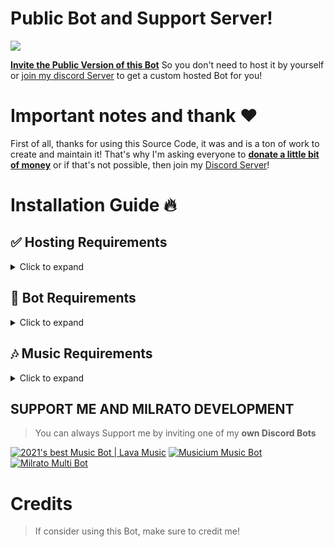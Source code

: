 # Public Bot and Support Server!

<a href="https://discord.gg/milrato"><img src="https://discord.com/api/guilds/773668217163218944/widget.png?style=banner2"></a>
 
[**Invite the Public Version of this Bot**](https://milrato.milrato.dev) So you don't need to host it by yourself or [join my discord Server](https://discord.gg/milrato) to get a custom hosted Bot for you!


# Important notes and thank ❤️
First of all, thanks for using this Source Code, it was and is a ton of work to create and maintain it!
That's why I'm asking everyone to [**donate a little bit of money**](https://donate.milrato.dev) or if that's not possible, then join my [Discord Server](https://discord.gg/milrato)!

# Installation Guide 🔥

## ✅ Hosting Requirements

<details>
  <summary>Click to expand</summary>

  * [nodejs](https://nodejs.org) version 16.6 or higher, i recommend the latest STABLE version
  * [python](https://python.org) version 3.8 or higher, to install the database `enmap` (better-sqlite3)
  * a VPS would be adviced, so you don't need to keep your pc/laptop/raspi 24/7 online! [click here for a debian setup](https://github.com/Tomato6966/Debian-Cheat-Sheet-Setup/wiki/)
  * Check out my Recommended Host: [BERO-HOST](https://bero.milrato.dev) and use code `milrato` for cheap OP VPS (kvm)
  * [Click here for a Direct Order Link](https://bero-host.de/server/prepaid-kvm-rootserver-paket-mieten)

</details>

## 🤖 Bot Requirements

<details>
  <summary>Click to expand</summary>

   1. Download the [Source Code]()
     * either by: `git clone https://github.com/Tomato6966/Multipurpose-discord-bot`
     * or by downloading it as a zip from the releases or a branch
  
</details>

## 🎶 Music Requirements

<details>
  <summary>Click to expand</summary>

  *To have your Bot able to play music, you need to connect it to a lavalink Station!*
  *There are many public ones out there for example lavalink.eu*
  An example for a public configuration will be listed down below
   
  1. Make sure `Java 11` is installed on your System!
     * [Click here for a Download for **Linux**](https://github.com/Tomato6966/Debian-Cheat-Sheet-Setup/wiki/3.5.2-java-11)
     * [Click here for a Download for **Windows**](https://downloads.milrato.eu/windows/java/jdk-11.0.11.exe) ​
  2. Download [Lavalink.jar](https://github.com/freyacodes/Lavalink/releases/download/3.4/Lavalink.jar)
     * here is a direct link: https://github.com/freyacodes/Lavalink/releases/download/3.4/Lavalink.jar
     * if you are on linux do this: `wget https://github.com/freyacodes/Lavalink/releases/download/3.4/Lavalink.jar` (prep: `apt-get install -y wget`)
  3. Download [application.yml](https://cdn.discordapp.com/attachments/734517910025928765/934084553751015475/application.yml)
     * Download my example, it's the configuration for the lavalink.jar file!
  4. Now put application.yml and Lavalink.jar in the same folder and start it
     * To start lavalink type: `java -jar Lavalink.jar`
     * Make sure to keep your terminal Open!
     * If you want to use something like `npm i -g pm2` to host it without keeping your terminal open type: `pm2 start java -- -jar Lavalink.jar`
  5. The settings like **password** in application.yml and **port** must be provided in the `botconfig/config.json` of the Bot
     * If you used the default settings, than no adjust ments are needed and it should look like this: 
     ```json
     {
        "clientsettings": {
            "nodes": [
                {
                    "host": "localhost",
                    "port": 2333,
                    "password": "youshallnotpass"
                }
            ]
        }
     }
     ```
  6. You don't want to host your own Lavalink?
     * then use something like this: 
     ```json
     {
        "clientsettings": {
            "nodes": [
                {
                    "host": "node01.lavalink.eu",
                    "port": 2333,
                    "password": "Raccoon"
                }
            ]
        }
     }
     ```

</details>


## SUPPORT ME AND MILRATO DEVELOPMENT

> You can always Support me by inviting one of my **own Discord Bots**

[![2021's best Music Bot | Lava Music](https://cdn.discordapp.com/attachments/748533465972080670/817088638780440579/test3.png)](https://lava.milrato.dev)
[![Musicium Music Bot](https://cdn.discordapp.com/attachments/742446682381221938/770055673965707264/test1.png)](https://musicium.musicium.dev)
[![Milrato Multi Bot](https://cdn.discordapp.com/attachments/742446682381221938/770056826724679680/test1.png)](https://milrato.milrato.dev)

# Credits

> If consider using this Bot, make sure to credit me!
